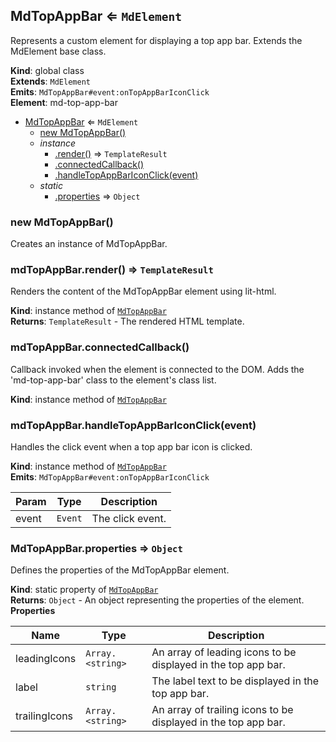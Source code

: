 <a name="MdTopAppBar"></a>

## MdTopAppBar ⇐ <code>MdElement</code>
Represents a custom element for displaying a top app bar.Extends the MdElement base class.

**Kind**: global class  
**Extends**: <code>MdElement</code>  
**Emits**: <code>MdTopAppBar#event:onTopAppBarIconClick</code>  
**Element**: md-top-app-bar  

* [MdTopAppBar](#MdTopAppBar) ⇐ <code>MdElement</code>
    * [new MdTopAppBar()](#new_MdTopAppBar_new)
    * _instance_
        * [.render()](#MdTopAppBar+render) ⇒ <code>TemplateResult</code>
        * [.connectedCallback()](#MdTopAppBar+connectedCallback)
        * [.handleTopAppBarIconClick(event)](#MdTopAppBar+handleTopAppBarIconClick)
    * _static_
        * [.properties](#MdTopAppBar.properties) ⇒ <code>Object</code>

<a name="new_MdTopAppBar_new"></a>

### new MdTopAppBar()
Creates an instance of MdTopAppBar.

<a name="MdTopAppBar+render"></a>

### mdTopAppBar.render() ⇒ <code>TemplateResult</code>
Renders the content of the MdTopAppBar element using lit-html.

**Kind**: instance method of [<code>MdTopAppBar</code>](#MdTopAppBar)  
**Returns**: <code>TemplateResult</code> - The rendered HTML template.  
<a name="MdTopAppBar+connectedCallback"></a>

### mdTopAppBar.connectedCallback()
Callback invoked when the element is connected to the DOM.Adds the 'md-top-app-bar' class to the element's class list.

**Kind**: instance method of [<code>MdTopAppBar</code>](#MdTopAppBar)  
<a name="MdTopAppBar+handleTopAppBarIconClick"></a>

### mdTopAppBar.handleTopAppBarIconClick(event)
Handles the click event when a top app bar icon is clicked.

**Kind**: instance method of [<code>MdTopAppBar</code>](#MdTopAppBar)  
**Emits**: <code>MdTopAppBar#event:onTopAppBarIconClick</code>  

| Param | Type | Description |
| --- | --- | --- |
| event | <code>Event</code> | The click event. |

<a name="MdTopAppBar.properties"></a>

### MdTopAppBar.properties ⇒ <code>Object</code>
Defines the properties of the MdTopAppBar element.

**Kind**: static property of [<code>MdTopAppBar</code>](#MdTopAppBar)  
**Returns**: <code>Object</code> - An object representing the properties of the element.  
**Properties**

| Name | Type | Description |
| --- | --- | --- |
| leadingIcons | <code>Array.&lt;string&gt;</code> | An array of leading icons to be displayed in the top app bar. |
| label | <code>string</code> | The label text to be displayed in the top app bar. |
| trailingIcons | <code>Array.&lt;string&gt;</code> | An array of trailing icons to be displayed in the top app bar. |

